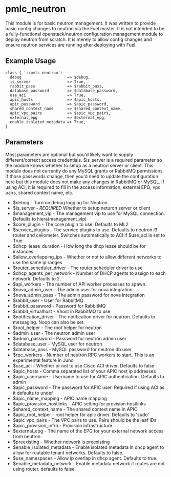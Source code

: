 # pmlc_neutron
This module is for basic neutron management.  It was written to provide basic config changes to neutron via the Fuel master.  It is not intended to be a fully-functional openstack/neutron configuration management module to deploy neutron from scratch.  It is merely to allow config changes and ensure neutron services are running after deploying with Fuel.

## Example Usage
```puppet
class { '::pmlc_neutron':
  debug                    => $debug,
  is_server                => True,
  rabbit_pass              => $rabbit_pass,
  database_password        => $database_password,
  use_aci                  => True,
  apic_hosts               => $apic_hosts,
  apic_password            => $apic_password,
  shared_context_name      => $shared_context_name,
  apic_vpc_pairs           => $apic_vpc_pairs,
  external_epg             => $external_epg,
  enable_isolated_metadata => True,
}
```

## Parameters
Most parameters are optional but you'd likely want to supply different/correct access credentials. $is_server is a required parameter so the module knows whether to setup as a neutron server or client.  This module does not currently do any MySQL grants or RabbitMQ permissions.  If those passwords change, then you'd need to update the configuration here but this module does not make any changes in RabbitMQ or MySQL.  If using ACI, it is required to fill in the access information, external EPG, vpc pairs, shared context name, etc.

* $debug        - Turn on debug logging for Neutron
* $is_server    - *REQUIRED* Whether to setup neturon server or client
* $management_vip - The management vip to use for MySQL connection.  Defaults to hiera(management_vip)
* $core_plugin     - The core plugin to use.  Defaults to ML2
* $service_plugins - The service plugins to use.  Defaults to neutron l3 router and ceilometer. Switches automatically to ACI if $use_aci is set to True
* $dhcp_lease_duration - How long the dhcp lease should be for instances
* $allow_overlapping_ips - Whether or not to allow different networks to use the same ip ranges
* $router_scheduler_driver - The router scheduler driver to use
* $dhcp_agents_per_network - Number of DHCP agents to assign to each network. Defaults to 2.
* $api_workers             - The number of API worker processes to spawn.
* $nova_admin_user         - The admin user for nova integration
* $nova_admin_pass         - The admin password for nova integration
* $rabbit_user             - User for RabbitMQ
* $rabbit_password         - Password for RabbitMQ
* $rabbit_virtualhost      - Vhost in RabbitMQ to use
* $notification_driver     - The notification driver for neutron. Defaults to messaging.  Noop can also be set.
* $root_helper             - The root helper for neutron
* $admin_user              - The neutron admin user
* $admin_password          - Password for neutron admin user
* $database_user           - MySQL user for neutron
* $database_pass           - MySQL password for neutron db user
* $rpc_workers             - Number of neutron RPC workers to start. This is an experimental feature in Juno
* $use_aci                 - Whether or not to use Cisco ACI driver. Defaults to false
* $apic_hosts              - Comma separated list of your APIC host ip addresses
* $apic_username           - Username to use for APIC authentication. Defaults to admin
* $apic_password           - The password for APIC user. Required if using ACI as it defaults to undef
* $apic_name_mapping       - APIC name mapping
* $apic_provision_hostlinks - APIC setting for provision hostlinks
* $shared_context_name      - The shared context name in APIC
* $apic_root_helper         - root helper for apic driver. Defaults to 'sudo'
* $apic_vpc_pairs           - The VPC pairs to use.  Pairs should be the leaf IDs
* $apic_provision_infra     - Provision infrastructure
* $external_epg             - The name of the EPG for your external network access from neutron
* $preexisting              - Whether network is preexisting
* $enable_isolated_metadata - Enable isolated metadata in dhcp agent to allow for routable tenant networks. Defaults to false.
* $use_namespaces           - Allow ip overlap in dhcp agent. Defaults to true.
* $enable_metadata_network  - Enable metadata network if routes are not using router. defaults to false.
